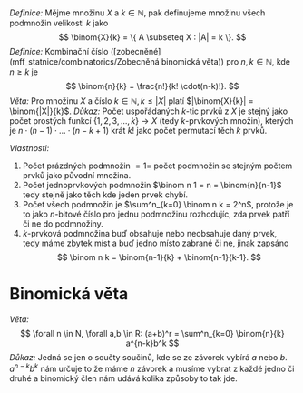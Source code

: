 *Definice:* Mějme množinu $X$ a $k \in \mathbb{N}$, pak definujeme množinu všech podmnožin velikosti $k$ jako
$$
\binom{X}{k} = \{ A \subseteq X : |A| = k \}.
$$
*Definice:* Kombinační číslo ([zobecněné](mff_statnice/combinatorics/Zobecněná binomická věta)) pro $n,k \in \mathbb{N}$, kde $n \ge k$ je 
$$
\binom{n}{k} = \frac{n!}{k! \cdot(n-k)!}.
$$
*Věta:* Pro množinu $X$ a číslo $k \in \mathbb{N}, k \le |X|$ platí $|\binom{X}{k}| = \binom{|X|}{k}$.
*Důkaz:* Počet uspořádaných $k$-tic prvků z $X$ je stejný jako počet prostých funkcí $\{ 1,2,3,\dots,k \} \to X$ (tedy $k$-prvkových množin), kterých je $n \cdot (n-1) \cdot \ldots \cdot (n-k+1)$ krát $k!$ jako počet permutací těch $k$ prvků.

*Vlastnosti:*
1. Počet prázdných podmnožin $= 1 =$ počet podmnožin se stejným počtem prvků jako původní množina.
2. Počet jednoprvkových podmnožin $\binom n 1 = n = \binom{n}{n-1}$ tedy stejně jako těch kde jeden prvek chybí.
3. Počet všech podmnožin je $\sum^n_{k=0} \binom n k = 2^n$, protože je to jako $n$-bitové číslo pro jednu podmnožinu rozhodujíc, zda prvek patří či ne do podmnožiny.
4. $k$-prvková podmnožina buď obsahuje nebo neobsahuje daný prvek, tedy máme zbytek míst a buď jedno místo zabrané či ne, jinak zapsáno
$$
\binom n k = \binom{n-1}{k} + \binom{n-1}{k-1}.
$$
# Binomická věta
*Věta:* $$
\forall n \in N, \forall a,b \in R: (a+b)^r = \sum^n_{k=0} \binom{n}{k} a^{n-k}b^k
$$
*Důkaz:* Jedná se jen o součty součinů, kde se ze závorek vybírá $a$ nebo $b$. $a^{n-k}b^k$ nám určuje to že máme $n$ závorek a musíme vybrat z každé jedno či druhé a binomický člen nám udává kolika způsoby to tak jde.